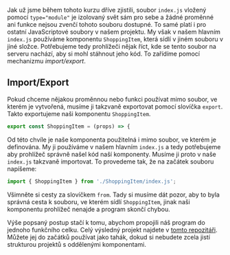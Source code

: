Jak už jsme během tohoto kurzu dříve zjistili, soubor `index.js` vložený pomocí `type="module"` je izolovaný svět sám pro sebe a žádné proměnné ani funkce nejsou zvenčí tohoto souboru dostupné. To samé platí i pro ostatní JavaScriptové soubory v našem projektu. My však v našem hlavním `index.js` používáme komponentu `ShoppingItem`, která sídlí v jiném souboru v jiné složce. Potřebujeme tedy prohlížeči nějak říct, kde se tento soubor na serveru nachází, aby si mohl stáhnout jeho kód. To zařídíme pomocí mechanizmu _import/export_.

## Import/Export

Pokud chceme nějakou proměnnou nebo funkci používat mimo soubor, ve kterém je vytvořená, musíme ji takzvaně exportovat pomocí slovíčka `export`. Takto exportujeme naši komponentu `ShoppingItem`.

```js
export const ShoppingItem = (props) => {
```

Od této chvíle je naše komponenta použitelná i mimo soubor, ve kterém je definována. My ji používáme v našem hlavním `index.js` a tedy potřebujeme aby prohlížeč správně našel kód naší komponenty. Musíme ji proto v naše `index.js` takzvaně importovat. To provedeme tak, že na začátek souboru napíšeme:

```js
import { ShoppingItem } from './ShoppingItem/index.js';
```

Všimněte si cesty za slovíčkem `from`. Tady si musíme dát pozor, aby to byla správná cesta k souboru, ve kterém sídlí `ShoppingItem`, jinak naši komponentu prohlížeč nenajde a program skončí chybou.

Výše popsaný postup stačí k tomu, abychom propojili náš program do jednoho funkčního celku. Celý výsledný projekt najdete v [tomto repozitáři](https://github.com/Czechitas-podklady-WEB/prvni-komponenta). Můžete jej do začátků používat jako tahák, dokud si nebudete zcela jistí strukturou projektů s oddělenými komponentami.
